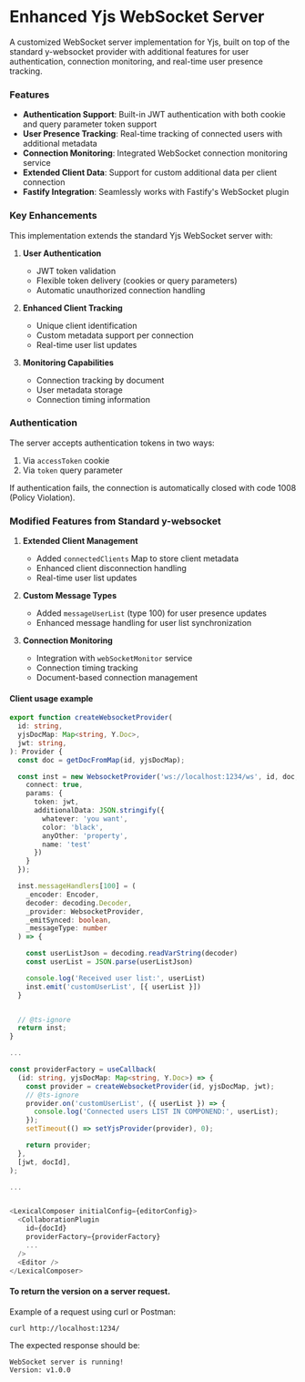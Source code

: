 # Enhanced Yjs WebSocket Server

A customized WebSocket server implementation for Yjs, built on top of the standard y-websocket provider with additional features for user authentication, connection monitoring, and real-time user presence tracking.

### Features

- **Authentication Support**: Built-in JWT authentication with both cookie and query parameter token support
- **User Presence Tracking**: Real-time tracking of connected users with additional metadata
- **Connection Monitoring**: Integrated WebSocket connection monitoring service
- **Extended Client Data**: Support for custom additional data per client connection
- **Fastify Integration**: Seamlessly works with Fastify's WebSocket plugin

### Key Enhancements

This implementation extends the standard Yjs WebSocket server with:

1. **User Authentication**

   - JWT token validation
   - Flexible token delivery (cookies or query parameters)
   - Automatic unauthorized connection handling

2. **Enhanced Client Tracking**

   - Unique client identification
   - Custom metadata support per connection
   - Real-time user list updates

3. **Monitoring Capabilities**
   - Connection tracking by document
   - User metadata storage
   - Connection timing information

### Authentication

The server accepts authentication tokens in two ways:

1. Via `accessToken` cookie
2. Via `token` query parameter

If authentication fails, the connection is automatically closed with code 1008 (Policy Violation).

### Modified Features from Standard y-websocket

1. **Extended Client Management**

   - Added `connectedClients` Map to store client metadata
   - Enhanced client disconnection handling
   - Real-time user list updates

2. **Custom Message Types**

   - Added `messageUserList` (type 100) for user presence updates
   - Enhanced message handling for user list synchronization

3. **Connection Monitoring**
   - Integration with `webSocketMonitor` service
   - Connection timing tracking
   - Document-based connection management

#### Client usage example

```typescript
export function createWebsocketProvider(
  id: string,
  yjsDocMap: Map<string, Y.Doc>,
  jwt: string,
): Provider {
  const doc = getDocFromMap(id, yjsDocMap);

  const inst = new WebsocketProvider('ws://localhost:1234/ws', id, doc, {
    connect: true,
    params: {
      token: jwt,
      additionalData: JSON.stringify({
        whatever: 'you want',
        color: 'black',
        anyOther: 'property',
        name: 'test'
      })
    }
  });

  inst.messageHandlers[100] = (
    _encoder: Encoder,
    decoder: decoding.Decoder,
    _provider: WebsocketProvider,
    _emitSynced: boolean,
    _messageType: number
  ) => {

    const userListJson = decoding.readVarString(decoder)
    const userList = JSON.parse(userListJson)

    console.log('Received user list:', userList)
    inst.emit('customUserList', [{ userList }])
  }


  // @ts-ignore
  return inst;
}

...

const providerFactory = useCallback(
  (id: string, yjsDocMap: Map<string, Y.Doc>) => {
    const provider = createWebsocketProvider(id, yjsDocMap, jwt);
    // @ts-ignore
    provider.on('customUserList', ({ userList }) => {
      console.log('Connected users LIST IN COMPONEND:', userList);
    });
    setTimeout(() => setYjsProvider(provider), 0);

    return provider;
  },
  [jwt, docId],
);

...


<LexicalComposer initialConfig={editorConfig}>
  <CollaborationPlugin
    id={docId}
    providerFactory={providerFactory}
    ...
  />
  <Editor />
</LexicalComposer>
```

#### To return the version on a server request.

Example of a request using curl or Postman:

```
curl http://localhost:1234/
```

The expected response should be:

```
WebSocket server is running!
Version: v1.0.0
```
